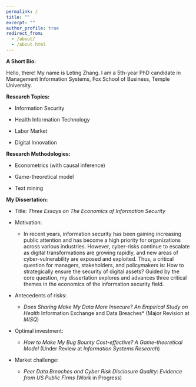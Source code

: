 ```yaml
---
permalink: /
title: ""
excerpt: ""
author_profile: true
redirect_from: 
  - /about/
  - /about.html
---
```


**A Short Bio:**

Hello, there! My name is Leting Zhang. I am a 5th-year PhD candidate in Management Information Systems, Fox School of Business, Temple University.



**Research Topics:**

- Information Security

- Health Information Technology

- Labor Market

- Digital Innovation

  

**Research Methodologies:**

- Econometrics (with causal inference)

- Game-theoretical model

- Text mining

  

**My Dissertation:**

- Title: *Three Essays on The Economics of Information Security*
- Motivation: 
  - In recent years, information security has been gaining increasing public attention and has
    become a high priority for organizations across various industries. However, cyber-risks continue
    to escalate as digital transformations are growing rapidly, and new areas of cyber-vulnerability are
    exposed and exploited. Thus, a critical question for managers, stakeholders, and policymakers
    is: How to strategically ensure the security of digital assets? Guided by the core question, my
    dissertation explores and advances three critical themes in the economics of the information
    security field.  

- Antecedents of risks:
  -  *Does Sharing Make My Data More Insecure? An Empirical Study on Health*
    Information Exchange and Data Breaches*  (Major Revision at *MISQ*)

- Optimal investment:
  -   *How to Make My Bug Bounty Cost-effective? A Game-theoretical Model* (Under Review at *Information Systems Research*)

- Market challenge:
  -  *Peer Data Breaches and Cyber Risk Disclosure Quality: Evidence from US Public
    Firms* (Work in Progress)


​		

